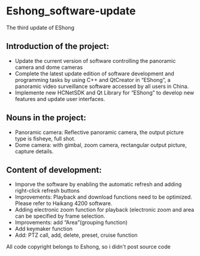 # Eshong_software-update
The third update of EShong


## Introduction of the project: 
- Update the current version of software controlling the panoramic camera and dome cameras 
- Complete the latest update edition of software development and programming tasks by using C++ and QtCreator in “EShong”, a panoramic video surveillance software accessed by all users in China.
- Implemente new HCNetSDK and Qt Library for “EShong” to develop new features and update user interfaces.

## Nouns in the project: 
- Panoramic camera: Reflective panoramic camera, the output picture type is fisheye, full shot.
- Dome camera: with gimbal, zoom camera, rectangular output picture, capture details.

## Content of development:
- Imporve the software by enabling the automatic refresh and adding right-click refresh buttons
- Improvements: Playback and download functions need to be optimized. Please refer to Haikang 4200 software.
- Adding electronic zoom function for playback (electronic zoom and area can be specified by frame selection.
- Improvements: add “Area”(grouping function)
- Add keymaker function
- Add: PTZ call, add, delete, preset, cruise function



All code copyright belongs to Eshong, so i didn't post source code
